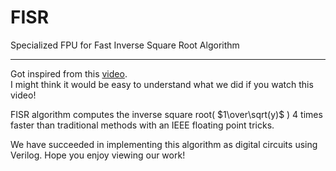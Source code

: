 # FISR
Specialized FPU for Fast Inverse Square Root Algorithm

----
Got inspired from this [video](https://www.youtube.com/watch?v=p8u_k2LIZyo).  
I might think it would be easy to understand what we did if you watch this video! 

FISR algorithm computes the inverse square root( $1\over\sqrt(y)$ ) 4 times faster than traditional methods with an IEEE floating point tricks.  

We have succeeded in implementing this algorithm as digital circuits using Verilog. Hope you enjoy viewing our work!

